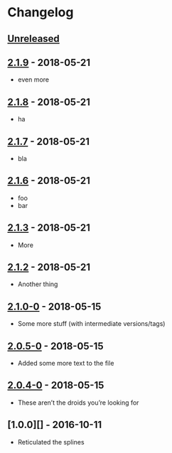 # Changelog

## [Unreleased][]

## [2.1.9][] - 2018-05-21

- even more

## [2.1.8][] - 2018-05-21

- ha

## [2.1.7][] - 2018-05-21

- bla

## [2.1.6][] - 2018-05-21

- foo
- bar

## [2.1.3][] - 2018-05-21

- More

## [2.1.2][] - 2018-05-21

- Another thing

## [2.1.0-0][] - 2018-05-15

- Some more stuff (with intermediate versions/tags)

## [2.0.5-0][] - 2018-05-15

- Added some more text to the file

## [2.0.4-0][] - 2018-05-15

- These aren’t the droids you’re looking for

## [1.0.0][] - 2016-10-11

- Reticulated the splines


[Unreleased]: https://github.com/ryankeener/test-npm-versioning/compare/v2.1.9...HEAD
[2.1.9]: https://github.com/ryankeener/test-npm-versioning/compare/v2.1.8...v2.1.9
[2.1.8]: https://github.com/ryankeener/test-npm-versioning/compare/v2.1.7...v2.1.8
[2.1.7]: https://github.com/ryankeener/test-npm-versioning/compare/v2.1.6...v2.1.7
[2.1.6]: https://github.com/ryankeener/test-npm-versioning/compare/v2.1.5...v2.1.6
[2.1.5]: https://github.com/ryankeener/test-npm-versioning/compare/v2.1.5-0...v2.1.5
[2.1.5-0]: https://github.com/ryankeener/test-npm-versioning/compare/v2.1.3...v2.1.5-0
[2.1.3]: https://github.com/ryankeener/test-npm-versioning/compare/v2.1.2...v2.1.3
[2.1.2]: https://github.com/ryankeener/test-npm-versioning/compare/v2.1.0-0...v2.1.2
[2.1.0-0]: https://github.com/ryankeener/test-npm-versioning/compare/v2.0.5-0...v2.1.0-0
[2.0.5-0]: https://github.com/ryankeener/test-npm-versioning/compare/v2.0.4-0...v2.0.5-0
[2.0.4-0]: https://github.com/ryankeener/test-npm-versioning/tree/v2.0.4-0
